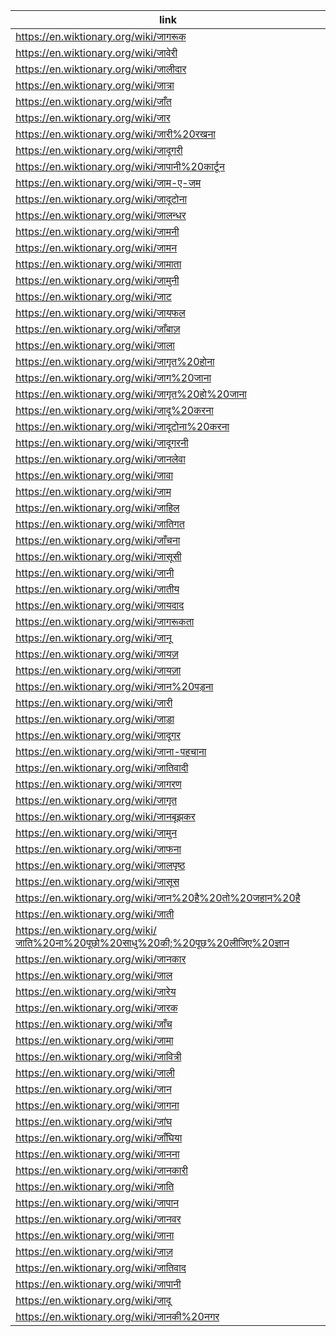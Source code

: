 |link|
|----|
|https://en.wiktionary.org/wiki/जागरूक|
|https://en.wiktionary.org/wiki/जावेरी|
|https://en.wiktionary.org/wiki/जालीदार|
|https://en.wiktionary.org/wiki/जात्रा|
|https://en.wiktionary.org/wiki/जाँत|
|https://en.wiktionary.org/wiki/जार|
|https://en.wiktionary.org/wiki/जारी%20रखना|
|https://en.wiktionary.org/wiki/जादूगरी|
|https://en.wiktionary.org/wiki/जापानी%20कार्टून|
|https://en.wiktionary.org/wiki/जाम-ए-जम|
|https://en.wiktionary.org/wiki/जादूटोना|
|https://en.wiktionary.org/wiki/जालन्धर|
|https://en.wiktionary.org/wiki/जामनी|
|https://en.wiktionary.org/wiki/जामन|
|https://en.wiktionary.org/wiki/जामाता|
|https://en.wiktionary.org/wiki/जामुनी|
|https://en.wiktionary.org/wiki/जाट|
|https://en.wiktionary.org/wiki/जायफल|
|https://en.wiktionary.org/wiki/जाँबाज़|
|https://en.wiktionary.org/wiki/जाला|
|https://en.wiktionary.org/wiki/जागृत%20होना|
|https://en.wiktionary.org/wiki/जाग%20जाना|
|https://en.wiktionary.org/wiki/जागृत%20हो%20जाना|
|https://en.wiktionary.org/wiki/जादू%20करना|
|https://en.wiktionary.org/wiki/जादूटोना%20करना|
|https://en.wiktionary.org/wiki/जादूगरनी|
|https://en.wiktionary.org/wiki/जानलेवा|
|https://en.wiktionary.org/wiki/जावा|
|https://en.wiktionary.org/wiki/जाम|
|https://en.wiktionary.org/wiki/जाहिल|
|https://en.wiktionary.org/wiki/जातिगत|
|https://en.wiktionary.org/wiki/जाँचना|
|https://en.wiktionary.org/wiki/जासूसी|
|https://en.wiktionary.org/wiki/जानी|
|https://en.wiktionary.org/wiki/जातीय|
|https://en.wiktionary.org/wiki/जायदाद|
|https://en.wiktionary.org/wiki/जागरूकता|
|https://en.wiktionary.org/wiki/जानू|
|https://en.wiktionary.org/wiki/जायज़|
|https://en.wiktionary.org/wiki/जायज़ा|
|https://en.wiktionary.org/wiki/जान%20पड़ना|
|https://en.wiktionary.org/wiki/जारी|
|https://en.wiktionary.org/wiki/जाड़ा|
|https://en.wiktionary.org/wiki/जादूगर|
|https://en.wiktionary.org/wiki/जाना-पहचाना|
|https://en.wiktionary.org/wiki/जातिवादी|
|https://en.wiktionary.org/wiki/जागरण|
|https://en.wiktionary.org/wiki/जागृत|
|https://en.wiktionary.org/wiki/जानबूझकर|
|https://en.wiktionary.org/wiki/जामुन|
|https://en.wiktionary.org/wiki/जाफना|
|https://en.wiktionary.org/wiki/जालपृष्ठ|
|https://en.wiktionary.org/wiki/जासूस|
|https://en.wiktionary.org/wiki/जान%20है%20तो%20जहान%20है|
|https://en.wiktionary.org/wiki/जाती|
|https://en.wiktionary.org/wiki/जाति%20ना%20पूछो%20साधु%20की;%20पूछ%20लीजिए%20ज्ञान|
|https://en.wiktionary.org/wiki/जानकार|
|https://en.wiktionary.org/wiki/जाल|
|https://en.wiktionary.org/wiki/जारेय|
|https://en.wiktionary.org/wiki/जारक|
|https://en.wiktionary.org/wiki/जाँच|
|https://en.wiktionary.org/wiki/जामा|
|https://en.wiktionary.org/wiki/जावित्री|
|https://en.wiktionary.org/wiki/जाली|
|https://en.wiktionary.org/wiki/जान|
|https://en.wiktionary.org/wiki/जागना|
|https://en.wiktionary.org/wiki/जांघ|
|https://en.wiktionary.org/wiki/जाँघिया|
|https://en.wiktionary.org/wiki/जानना|
|https://en.wiktionary.org/wiki/जानकारी|
|https://en.wiktionary.org/wiki/जाति|
|https://en.wiktionary.org/wiki/जापान|
|https://en.wiktionary.org/wiki/जानवर|
|https://en.wiktionary.org/wiki/जाना|
|https://en.wiktionary.org/wiki/जाज़|
|https://en.wiktionary.org/wiki/जातिवाद|
|https://en.wiktionary.org/wiki/जापानी|
|https://en.wiktionary.org/wiki/जादू|
|https://en.wiktionary.org/wiki/जानकी%20नगर|
